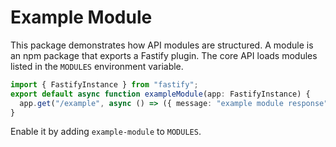 # Example Module

This package demonstrates how API modules are structured. A module is an npm package that exports a Fastify plugin. The core API loads modules listed in the `MODULES` environment variable.

```ts
import { FastifyInstance } from "fastify";
export default async function exampleModule(app: FastifyInstance) {
  app.get("/example", async () => ({ message: "example module response" }));
}
```

Enable it by adding `example-module` to `MODULES`.
